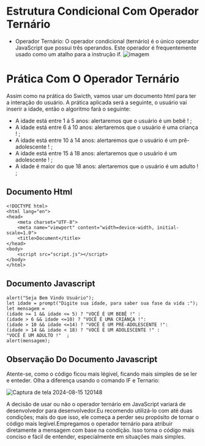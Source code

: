 # Estrutura Condicional Com Operador Ternário
- Operador Ternário:
O operador condicional (ternário) é o único operador JavaScript que possui três operandos. Este operador é frequentemente usado como um atalho para a instrução if.
![imagem](https://github.com/user-attachments/assets/019ef20a-cf20-40ca-aa79-1ab4cda51fa3)
# Prática Com O Operador Ternário 
Assim como na prática do Swicth, vamos usar um documento html para ter a interação do usuário. A prática aplicada será a seguinte, o usuário vai inserir a idade, então o algoritmo fará o seguinte:
- A idade está entre 1 á 5 anos: alertaremos que o usuário é um bebê ! ;
- A idade está entre 6 á 10 anos: alertaremos que o usuário é uma criança ! ;
- A idade está entre 10 á 14 anos: alertaremos que o usuário é um prê-adolescente ! ;
- A idade está entre 15 á 18 anos: alertaremos que o usuário é um adolescente ! ;
- A idade é maior do que 18 anos: alertaremos que o usuário é um adulto ! ; 

## Documento Html 
```
<!DOCTYPE html>
<html lang="en">
<head>
    <meta charset="UTF-8">
    <meta name="viewport" content="width=device-width, initial-scale=1.0">
    <title>Document</title>
</head>
<body>
    <script src="script.js"></script>
</body>
</html>
```

## Documento Javascript 
``` 
alert("Seja Bem Vindo Usuário");
let idade = prompt("Digite sua idade, para saber sua fase da vida :");
let mensagem =
(idade >= 1 && idade <= 5) ? "VOCÊ É UM BEBÊ !" :
(idade > 6 && idade <=10) ? "VOCÊ É UMA CRIÂNÇA !":
(idade > 10 && idade <=14) ? "VOCÊ É UM PRÊ-ADOLESCENTE !":
(idade > 14 && idade < 18) ? "VOCÊ É UM ADOLESCENTE !" :
"VOCÊ É UM ADULTO !"  ;
alert(mensagem);
```

## Observação Do Documento Javascript 
Atente-se, como o código ficou mais légivel, ficando mais simples de se ler e enteder. Olha a diferença usando o comando IF e Ternario:

![Captura de tela 2024-08-15 120148](https://github.com/user-attachments/assets/a7e438ab-c6f3-4564-90cd-13a7916ad887)

A decisão de usar ou não o operador ternário em JavaScript variará de desenvolvedor para desenvolvedor.Eu recomendo utilizá-lo com até duas condições; mais do que isso, ele começa a perder seu propósito de tornar o código mais legível.Empregamos o operador ternário para atribuir diretamente a mensagem com base na condição. 
Isso torna o código mais conciso e fácil de entender, especialmente em situações mais simples.
